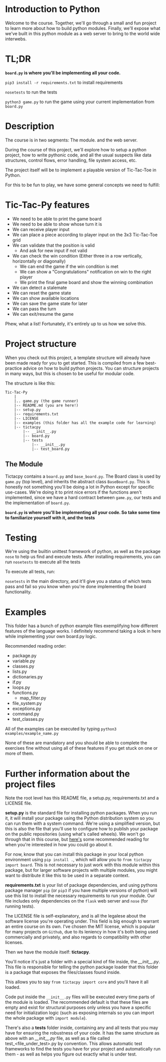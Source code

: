 # Introduction to Python

Welcome to the course. Together, we'll go through a small and fun project to learn more about how to build python modules. Finally, we'll expose what we've built in this python module as a web server to bring to the world wide interwebs.

# TL;DR

**`board.py` is where you'll be implementing all your code.**

`pip3 install -r requirements.txt` to install requirements

`nosetests` to run the tests

`python3 game.py` to run the game using your current implementation from `board.py`

# Description

The course is in two segments: The module. and the web server.

During the course of this project, we'll explore how to setup a python project, how to write pythonic code, and all the usual suspects like data structures, control flows, error handling, file system access, etc.

The project itself will be to implement a playable version of Tic-Tac-Toe in Python.

For this to be fun to play, we have some general concepts we need to fulfill:

# Tic-Tac-Py features

- We need to be able to print the game board
- We need to be able to show whose turn it is
- We can receive player input
- We can place a piece according to player input on the 3x3 Tic-Tac-Toe grid
- We can validate that the position is valid
    - And ask for new input if not valid
- We can check the win condition (Either three in a row vertically, horizontally or diagonally)
    - We can end the game if the win condition is met
    - We can show a "Congratulations" notification on win to the right player
    - We print the final game board and show the winning combination
- We can detect a stalemate
- We can reset the game state
- We can show available locations
- We can save the game state for later
- We can pass the turn
- We can exit/resume the game

Phew, what a list! Fortunately, it's entirely up to us how we solve this.

# Project structure

When you check out this project, a template structure will already have been made ready for you to get started. This is compiled from a few best-practice advice on how to build python projects. You can structure projects in many ways, but this is chosen to be useful for modular code.

The structure is like this:

    Tic-Tac-Py
        |
        |.. game.py (the game runner)
        |-- README.md (you are here!)
        |-- setup.py
        |-- requirements.txt
        |-- LICENSE
        |-- examples (this folder has all the example code for learning)
        |-- tictacpy
            |-- __init__.py
            |-- board.py
            |-- tests
                |-- __init__.py
                |-- test_board.py


## The Module

Tictacpy contains a `board.py` and `base_board.py`. The Board class is used by `game.py` (top level), and inherits the abstract class `BaseBoard.py`. This is honestly not something you'll be doing a lot in Python except for specific use-cases. We're doing it to print nice errors if the functions aren't implemented, since we have a hard contract between `game.py`, our tests and the implementation of `board.py`.

**`board.py` is where you'll be implementing all your code. So take some time to familiarize yourself with it, and the tests**

# Testing

We're using the builtin unittest framework of python, as well as the package `nose` to help us find and execute tests. After installing requirements, you can run `nosetests` to execute all the tests

To execute all tests, run:

`nosetests` in the main directory, and it'll give you a status of which tests pass and fail so you know when you're done implementing the board functionality.

# Examples

This folder has a bunch of python example files exemplifying how different features of the language works. I definitely recommend taking a look in here while implementing your own board.py logic.

Recommended reading order:

* package.py
* variable.py
* classes.py
* lists.py
* dictionaries.py
* if.py
* loops.py
* functions.py
    *  map_filter.py
* file_system.py
* exceptions.py
* command.py
* test_classes.py

All of the examples can be executed by typing `python3 examples/example_name.py`

None of these are mandatory and you should be able to complete the exercises fine without using all of these features if you get stuck on one or more of them.

# Further information about the project files

Note the root level has this README file, a setup.py, requirements.txt and a LICENSE file.

__setup.py__ is the standard file for installing python packages. When you run it, it will install your package using the Python distribution system so you can run them with a system command. We're using a simplified version, but this is also the file that you'll use to configure how to publish your package on the public repositories (using what's called wheels). We won't go through that in this course, but [here's](https://github.com/navdeep-G/setup.py) some recommended reading for when you're interested in how you could go about it.

For now, know that you can install this package in your local python environment using `pip install .`, which will allow you to `from tictacpy import board`. This is not necessary to just work with this module within this package, but for larger software projects with multiple modules, you might want to distribute it like this to be used in a separate context.

__requirements.txt__ is your list of package dependencies, and using pythons package manager `pip` (or `pip3` if you have multiple versions of python) will use this list to install the necessary requirements to run your module. Our file includes only dependencies on the `flask` web server and `nose` (for running tests).

The LICENSE file is self-explanatory, and is all the legalese about the software license you're operating under. This field is big enough to warrant an entire course on its own. I've chosen the MIT license, which is popular for many projects on `Github`, due to its leniency in how it's both being used commercially and privately, and also regards to compatibility with other licenses.

Then we have the module itself: __tictacpy__.

You'll notice it's just a folder with a special kind of file inside, the *\_\_init\_\_.py*. This file is responsible for telling the python package loader that this folder is a package that exposes the files/classes found inside.

This allows you to say `from tictacpy import core` and you'll have it all loaded.

Code put inside the `__init__.py` files will be executed every time parts of the module is loaded. The recommended default is that these files are empty and exist for structural purposes only unless you have a specific need for initialization logic (such as exposing internals so you can import the whole package with `import module`).

There's also a __tests__ folder inside, containing any and all tests that you may have for ensuring the robustness of your code. It has the same structure as above with an *\_\_init\_\_.py* file, as well as a file called test_<file_under_test>.py by convention. This allows automatic test frameworks to find the tests you have for your project and automatically run them - as well as helps you figure out exactly what is under test.
